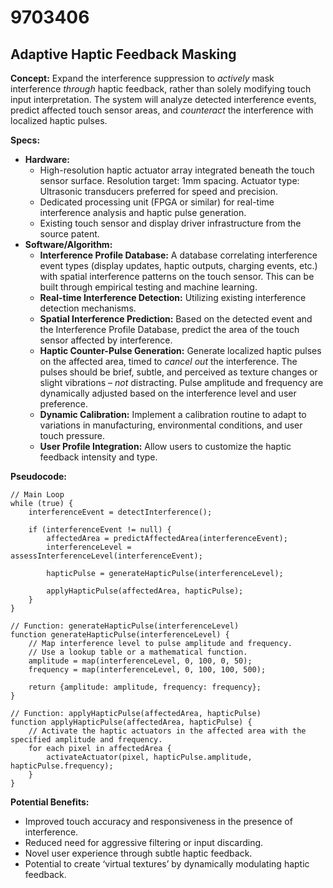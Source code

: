 # 9703406

## Adaptive Haptic Feedback Masking

**Concept:** Expand the interference suppression to *actively* mask interference *through* haptic feedback, rather than solely modifying touch input interpretation. The system will analyze detected interference events, predict affected touch sensor areas, and *counteract* the interference with localized haptic pulses.

**Specs:**

*   **Hardware:**
    *   High-resolution haptic actuator array integrated beneath the touch sensor surface. Resolution target: 1mm spacing. Actuator type: Ultrasonic transducers preferred for speed and precision.
    *   Dedicated processing unit (FPGA or similar) for real-time interference analysis and haptic pulse generation.
    *   Existing touch sensor and display driver infrastructure from the source patent.
*   **Software/Algorithm:**
    *   **Interference Profile Database:** A database correlating interference event types (display updates, haptic outputs, charging events, etc.) with spatial interference patterns on the touch sensor. This can be built through empirical testing and machine learning.
    *   **Real-time Interference Detection:** Utilizing existing interference detection mechanisms.
    *   **Spatial Interference Prediction:** Based on the detected event and the Interference Profile Database, predict the area of the touch sensor affected by interference.
    *   **Haptic Counter-Pulse Generation:** Generate localized haptic pulses on the affected area, timed to *cancel out* the interference. The pulses should be brief, subtle, and perceived as texture changes or slight vibrations – *not* distracting. Pulse amplitude and frequency are dynamically adjusted based on the interference level and user preference.
    *   **Dynamic Calibration:** Implement a calibration routine to adapt to variations in manufacturing, environmental conditions, and user touch pressure.
    *   **User Profile Integration:** Allow users to customize the haptic feedback intensity and type.

**Pseudocode:**

```
// Main Loop
while (true) {
    interferenceEvent = detectInterference();

    if (interferenceEvent != null) {
        affectedArea = predictAffectedArea(interferenceEvent);
        interferenceLevel = assessInterferenceLevel(interferenceEvent);

        hapticPulse = generateHapticPulse(interferenceLevel);

        applyHapticPulse(affectedArea, hapticPulse);
    }
}

// Function: generateHapticPulse(interferenceLevel)
function generateHapticPulse(interferenceLevel) {
    // Map interference level to pulse amplitude and frequency.
    // Use a lookup table or a mathematical function.
    amplitude = map(interferenceLevel, 0, 100, 0, 50);
    frequency = map(interferenceLevel, 0, 100, 100, 500);

    return {amplitude: amplitude, frequency: frequency};
}

// Function: applyHapticPulse(affectedArea, hapticPulse)
function applyHapticPulse(affectedArea, hapticPulse) {
    // Activate the haptic actuators in the affected area with the specified amplitude and frequency.
    for each pixel in affectedArea {
        activateActuator(pixel, hapticPulse.amplitude, hapticPulse.frequency);
    }
}
```

**Potential Benefits:**

*   Improved touch accuracy and responsiveness in the presence of interference.
*   Reduced need for aggressive filtering or input discarding.
*   Novel user experience through subtle haptic feedback.
*   Potential to create ‘virtual textures’ by dynamically modulating haptic feedback.